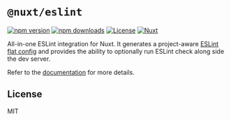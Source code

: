 # `@nuxt/eslint`

[![npm version][npm-version-src]][npm-version-href]
[![npm downloads][npm-downloads-src]][npm-downloads-href]
[![License][license-src]][license-href]
[![Nuxt][nuxt-src]][nuxt-href]

All-in-one ESLint integration for Nuxt. It generates a project-aware [ESLint flat config](https://eslint.org/docs/latest/use/configure/configuration-files-new) and provides the ability to optionally run ESLint check along side the dev server.

Refer to the [documentation](https://eslint.nuxt.com/packages/module) for more details.

## License

MIT

<!-- Badges -->
[npm-version-src]: https://img.shields.io/npm/v/@nuxt/eslint/latest.svg?style=flat&colorA=18181B&colorB=28CF8D
[npm-version-href]: https://npmjs.com/package/@nuxt/eslint

[npm-downloads-src]: https://img.shields.io/npm/dm/@nuxt/eslint.svg?style=flat&colorA=18181B&colorB=28CF8D
[npm-downloads-href]: https://npmjs.com/package/@nuxt/eslint

[license-src]: https://img.shields.io/npm/l/@nuxt/eslint.svg?style=flat&colorA=18181B&colorB=28CF8D
[license-href]: https://npmjs.com/package/@nuxt/eslint

[nuxt-src]: https://img.shields.io/badge/Nuxt-18181B?logo=nuxt.js
[nuxt-href]: https://nuxt.com

